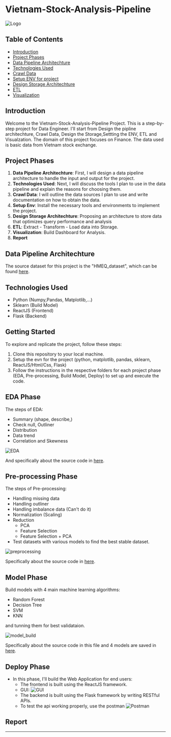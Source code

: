# Vietnam-Stock-Analysis-Pipeline

![Logo](https://github.com/thinh661/Vietnam_Stock_Analysis_Pipeline/blob/master/image/logo.jpg)

## Table of Contents
- [Introduction](#introduction)
- [Project Phases](#project-phases)
- [Data Pipeline Architechture](#pipline)
- [Technologies Used](#technologies-used)
- [Crawl Data](#data-source)
- [Setup ENV for project](#setup-env)
- [Design Storage Architechture](#design-storage)
- [ETL](#etl)
- [Visualization](visualization)

## Introduction
Welcome to the Vietnam-Stock-Analysis-Pipeline Project. This is a step-by-step project for Data Engineer. I'll start from Design the pipline architechture, Crawl Data, Design the Storage,Settting the ENV, ETL and Visualzation. The domain of this project focuses on Finance. The data used is basic data from Vietnam stock exchange.

## Project Phases
1. **Data Pipeline Architechture**: First, I will design a data pipeline architecture to handle the input and output for the project.
3. **Technologies Used**: Next, I will discuss the tools I plan to use in the data pipeline and explain the reasons for choosing them.
2. **Crawl Data**: I will outline the data sources I plan to use and write documentation on how to obtain the data.
4. **Setup Env**: Install the necessary tools and environments to implement the project.
5. **Design Storage Architechture**: Proposing an architecture to store data that optimizes query performance and analysis
6. **ETL**: Extract - Transform - Load data into Storage.
7. **Visualization**: Build Dashboard for Analysis.
8. **Report**

## Data Pipeline Architechture
The source dataset for this project is the "HMEQ_dataset", which can be found [here](https://www.kaggle.com/datasets/ajay1735/hmeq-data).

## Technologies Used
- Python (Numpy,Pandas, Matplotlib,...)
- Sklearn (Build Model)
- ReactJS (Frontend)
- Flask (Backend)

## Getting Started
To explore and replicate the project, follow these steps:
1. Clone this repository to your local machine.
2. Setup the evn for the project (python, matplotlib, pandas, sklearn, ReactJS/Html/Css, Flask)
3. Follow the instructions in the respective folders for each project phase (EDA, Pre-processing, Build Model, Deploy) to set up and execute the code.

## EDA Phase
The steps of EDA: 
- Summary (shape, describe,)
- Check null, Outliner
- Distribution
- Data trend
- Correlation and Skewness


![EDA](https://github.com/thinh661/Credit_Score_Webapp/blob/master/image/eda.png)
    
And specifically about the source code in [here](https://github.com/thinh661/Credit_Score_Webapp/blob/master/EDA_hmeq.ipynb).

## Pre-processing Phase
The steps of Pre-processing:
- Handling missing data
- Handling outliner
- Handling imbalance data (Can't do it)
- Normalization (Scaling)
- Reduction
    - PCA
    - Feature Selection
    - Feature Selection + PCA
- Test datasets with various models to find the best stable dataset.


![preprocessing](https://github.com/thinh661/Credit_Score_Webapp/blob/master/image/preprocessing.png)

Specifically about the source code in [here](https://github.com/thinh661/Credit_Score_Webapp/blob/master/Preprocessing_hmeq.ipynb).


## Model Phase
Build models with 4 main machine learning algorithms:
- Random Forest
- Decision Tree
- SVM
- KNN

and tunning them for best validataion.


![model_build](https://github.com/thinh661/Credit_Score_Webapp/blob/master/image/model_acc.png)

Specifically about the source code in this file and 4 models are saved in [here](https://github.com/thinh661/Credit_Score_Webapp/blob/master/build_model.ipynb).

## Deploy Phase
* In this phase, I'll build the Web Application for end users:
    * The frontend is built using the ReactJS framework.
    * GUI:
        ![GUI](https://github.com/thinh661/Credit_Score_Webapp/blob/master/image/GUI.png)
    * The backend is built using the Flask framework by writing RESTful APIs.
    * To test the api working properly, use the postman
        ![Postman](https://github.com/thinh661/Credit_Score_Webapp/blob/master/image/postman_test.png)

## Report

---

